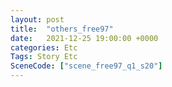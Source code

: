 ```yaml
---
layout: post
title:  "others_free97"
date:   2021-12-25 19:00:00 +0000
categories: Etc
Tags: Story Etc
SceneCode: ["scene_free97_q1_s20"]
---
```

